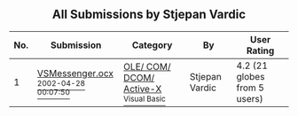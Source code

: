 ﻿<div align="center">

## All Submissions by Stjepan Vardic

</div>

No.  | Submission | Category | By   | User Rating
---- | ---------- | -------- | ---- | -----------
1 | [VSMessenger\.ocx<br /><sup>2002-04-28 00:07:50</sup>](https://github.com/Planet-Source-Code/stjepan-vardic-vsmessenger-ocx__1-34184) | [OLE/ COM/ DCOM/ Active\-X<br /><sup>Visual Basic</sup>](../ByCategory/ole-com-dcom-active-x__1-29.md) | Stjepan Vardic | 4.2 (21 globes from 5 users)
